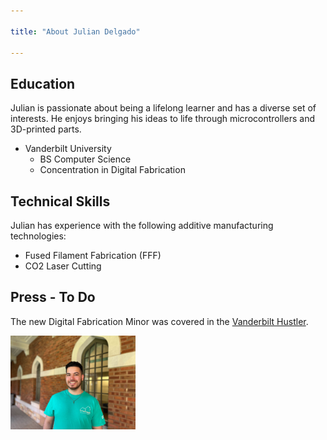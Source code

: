 ```yaml
---

title: "About Julian Delgado"

---
```


## Education

Julian is passionate about being a lifelong learner and has a diverse set of interests. He enjoys bringing his ideas to life through microcontrollers and 3D-printed parts.

* Vanderbilt University
  * BS Computer Science
  * Concentration in Digital Fabrication

## Technical Skills

Julian has experience with the following additive manufacturing technologies:

* Fused Filament Fabrication (FFF)
* CO2 Laser Cutting

## Press - To Do

The new Digital Fabrication Minor was covered in the [Vanderbilt Hustler](https://vanderbilthustler.com/2022/11/09/digital-fabrication-minor-introduced-for-2022-23-academic-year/).

<img src="assets/img/Julian_Headshot.jpg" alt="Julian Delgado" style="width:200px;"/>
